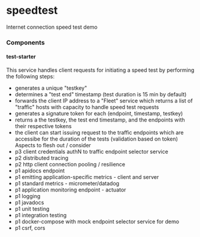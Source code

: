 # speedtest
Internet connection speed test demo

### Components
#### test-starter
This service handles client requests for initiating a speed test by performing the following steps:
* generates a unique "testkey"
* determines a "test end" timestamp (test duration is 15 min by default)
* forwards the client IP address to a "Fleet" service which returns a list of "traffic" hosts with capacity to handle speed test requests
* generates a signature token for each (endpoint, timestamp, testkey)
* returns a the testkey, the test end timestamp, and the endpoints with their respective tokens
* the client can start issuing request to the traffic endpoints which are accessibe for the duration of the tests (validation based on token)
Aspects to flesh out / consider
* p3 client credentials authN to traffic endpoint selector service
* p2 distributed tracing
* p2 http client connection pooling / resilience
* p1 apidocs endpoint
* p1 emitting application-specific metrics - client and server
* p1 standard metrics - micrometer/datadog
* p1 application monitoring endpoint - actuator
* p1 logging
* p1 javadocs
* p1 unit testing
* p1 integration testing
* p1 docker-compose with mock endpoint selector service for demo
* p1 csrf, cors

